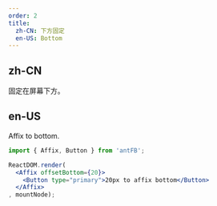 ```yaml
---
order: 2
title:
  zh-CN: 下方固定
  en-US: Bottom
---
```


## zh-CN

固定在屏幕下方。

## en-US

Affix to bottom.

````jsx
import { Affix, Button } from 'antFB';

ReactDOM.render(
  <Affix offsetBottom={20}>
    <Button type="primary">20px to affix bottom</Button>
  </Affix>
, mountNode);
````
